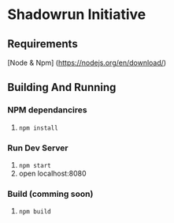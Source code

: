 # Shadowrun Initiative


## Requirements
[Node & Npm] (https://nodejs.org/en/download/)

## Building And Running

### NPM dependancires
1. `npm install`

### Run Dev Server
1. `npm start`
2. open localhost:8080

### Build (comming soon)
1. `npm build`

